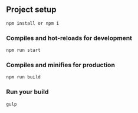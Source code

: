 ## Project setup
```
npm install or npm i
```

### Compiles and hot-reloads for development
```
npm run start
```

### Compiles and minifies for production
```
npm run build
```

### Run your build
```
gulp
```

